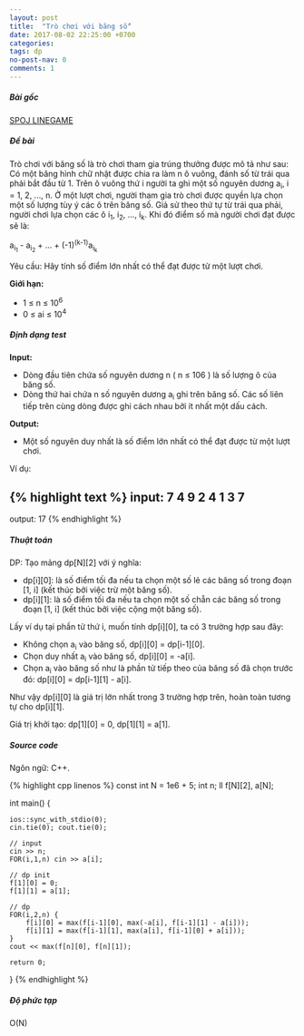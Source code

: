```yaml
---
layout: post
title:  "Trò chơi với băng số"
date: 2017-08-02 22:25:00 +0700
categories:
tags: dp
no-post-nav: 0
comments: 1
---
```

##### **Bài gốc**
[SPOJ LINEGAME](http://vn.spoj.com/problems/LINEGAME/)

##### **Đề bài**
Trò chơi với băng số là trò chơi tham gia trúng thưởng được mô tả như sau: Có một băng hình chữ nhật được chia ra làm n ô vuông, đánh số từ trái qua phải bắt đầu từ 1. Trên ô vuông thứ i người ta ghi một số nguyên dương a<sub>i</sub>, i = 1, 2, ..., n. Ở một lượt chơi, người tham gia trò chơi được quyền lựa chọn một số lượng tùy ý các ô trên băng số. Giả sử theo thứ tự từ trái qua phải, người chơi lựa chọn các ô i<sub>1</sub>, i<sub>2</sub>, ..., i<sub>k</sub>. Khi đó điểm số mà người chơi đạt được sẽ là:

a<sub>i<sub>1</sub></sub> - a<sub>i<sub>2</sub></sub> + ... + (-1)<sup>(k-1)</sup>a<sub>i<sub>k</sub></sub>

Yêu cầu: Hãy tính số điểm lớn nhất có thể đạt được từ một lượt chơi.

**Giới hạn:**

* 1 ≤ n ≤ 10<sup>6</sup>
* 0 ≤ ai ≤ 10<sup>4</sup>

##### **Định dạng test**
**Input:**

* Dòng đầu tiên chứa số nguyên dương n ( n ≤ 106 ) là số lượng ô của băng số.
* Dòng thứ hai chứa n số nguyên dương a<sub>i</sub> ghi trên băng số. Các số liên tiếp trên cùng dòng được ghi cách nhau bởi ít nhất một dấu cách.

**Output:**
* Một số nguyên duy nhất là số điểm lớn nhất có thể đạt được từ một lượt chơi.


Ví dụ:

{% highlight text %}
input:
7
4 9 2 4 1 3 7
---
output:
17
{% endhighlight %}

##### **Thuật toán**

DP: Tạo mảng dp[N][2] với ý nghĩa:
* dp[i][0]: là số điểm tối đa nếu ta chọn một số lẻ các băng số trong đoạn [1, i] (kết thúc bởi việc trừ một băng số).
* dp[i][1]: là số điểm tối đa nếu ta chọn một số chẵn các băng số trong đoạn [1, i] (kết thúc bởi việc cộng một băng số).

Lấy ví dụ tại phần tử thứ i, muốn tính dp[i][0], ta có 3 trường hợp sau đây:
* Không chọn a<sub>i</sub> vào băng số, dp[i][0] = dp[i-1][0].
* Chọn duy nhất a<sub>i</sub> vào băng số, dp[i][0] = -a[i].
* Chọn a<sub>i</sub> vào băng số như là phần tử tiếp theo của băng số đã chọn trước đó: dp[i][0] = dp[i-1][1] - a[i].

Như vậy dp[i][0] là giá trị lớn nhất trong 3 trường hợp trên, hoàn toàn tương tự cho dp[i][1].

Giá trị khởi tạo: dp[1][0] = 0, dp[1][1] = a[1].

##### **Source code**

Ngôn ngữ: C++.

{% highlight cpp linenos %}
const int N = 1e6 + 5;
int n;
ll f[N][2], a[N];

int main() {

    ios::sync_with_stdio(0);
    cin.tie(0); cout.tie(0);

    // input
    cin >> n;
    FOR(i,1,n) cin >> a[i];

    // dp init
    f[1][0] = 0;
    f[1][1] = a[1];

    // dp
    FOR(i,2,n) {
        f[i][0] = max(f[i-1][0], max(-a[i], f[i-1][1] - a[i]));
        f[i][1] = max(f[i-1][1], max(a[i], f[i-1][0] + a[i]));
    }
    cout << max(f[n][0], f[n][1]);

    return 0;
}
{% endhighlight %}

##### **Độ phức tạp**
O(N)
